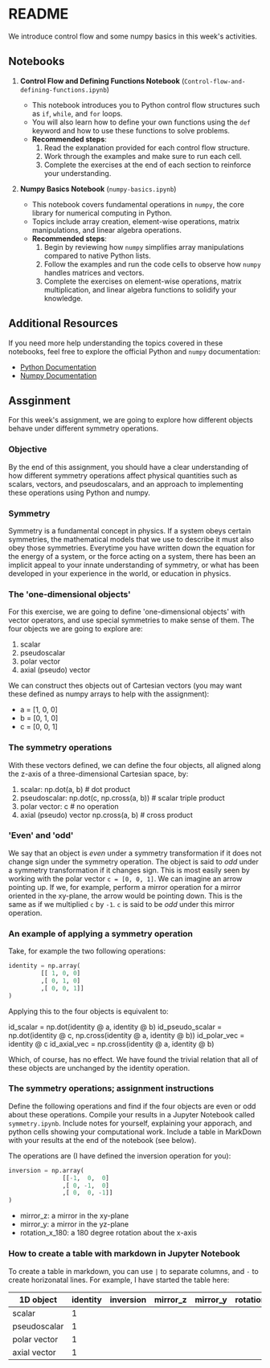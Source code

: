 # README

We introduce control flow and some numpy basics in this week's activities.

## Notebooks

1. **Control Flow and Defining Functions Notebook** (`Control-flow-and-defining-functions.ipynb`)
    - This notebook introduces you to Python control flow structures such as `if`, `while`, and `for` loops.
    - You will also learn how to define your own functions using the `def` keyword and how to use these functions to solve problems.
    - **Recommended steps**:
        1. Read the explanation provided for each control flow structure.
        2. Work through the examples and make sure to run each cell.
        3. Complete the exercises at the end of each section to reinforce your understanding.

2. **Numpy Basics Notebook** (`numpy-basics.ipynb`)
    - This notebook covers fundamental operations in `numpy`, the core library for numerical computing in Python.
    - Topics include array creation, element-wise operations, matrix manipulations, and linear algebra operations.
    - **Recommended steps**:
        1. Begin by reviewing how `numpy` simplifies array manipulations compared to native Python lists.
        2. Follow the examples and run the code cells to observe how `numpy` handles matrices and vectors.
        3. Complete the exercises on element-wise operations, matrix multiplication, and linear algebra functions to solidify your knowledge.

## Additional Resources

If you need more help understanding the topics covered in these notebooks, feel free to explore the official Python and `numpy` documentation:
- [Python Documentation](https://docs.python.org/3/)
- [Numpy Documentation](https://numpy.org/doc/)

## Assginment

For this week's assignment, we are going to explore how different objects behave under different symmetry operations.

### Objective
By the end of this assignment, you should have a clear understanding of how different symmetry operations affect physical quantities such as scalars, vectors, and pseudoscalars, and an approach to  implementing these operations using Python and numpy.

### Symmetry

Symmetry is a fundamental concept in physics. If a system obeys certain symmetries, the mathematical models that we use to describe it must also obey those symmetries. Everytime you have written down the equation for the energy of a system, or the force acting on a system, there has been an implicit appeal to your innate understanding of symmetry, or what has been developed in your experience in the world, or education in physics.


### The 'one-dimensional objects'

For this exercise, we are going to define 'one-dimensional objects' with vector operators, and use special symmetries to make sense of them. The four objects we are going to explore are:

1. scalar
2. pseudoscalar
3. polar vector
4. axial (pseudo) vector

We can construct thes objects out of Cartesian vectors (you may want these defined as numpy arrays to help with the assignment):

- a = [1, 0, 0]
- b = [0, 1, 0]
- c = [0, 0, 1]


### The symmetry operations

With these vectors defined, we can define the four objects, all aligned along the z-axis of a three-dimensional Cartesian space, by:

1. scalar: np.dot(a, b) # dot product
2. pseudoscalar: np.dot(c, np.cross(a, b)) # scalar triple product
3. polar vector: c # no operation
4. axial (pseudo) vector np.cross(a, b) # cross product

### 'Even' and 'odd'

We say that an object is *even* under a symmetry transformation if it does not change sign under the symmetry operation. The object is said to *odd* under a symmetry transformation if it changes sign. This is most easily seen by working with the polar vector `c = [0, 0, 1]`. We can imagine an arrow pointing up. If we, for example, perform a mirror operation for a mirror oriented in the xy-plane, the arrow would be pointing down. This is the same as if we multiplied `c` by `-1`. `c` is said to be *odd* under this mirror operation.

### An example of applying a symmetry operation

Take, for example the two following operations:

```python
identity = np.array(
         [[ 1, 0, 0]
         ,[ 0, 1, 0]
         ,[ 0, 0, 1]]
)
```

Applying this to the four objects is equivalent to:

id_scalar = np.dot(identity @ a, identity @ b)
id_pseudo_scalar = np.dot(identity @ c, np.cross(identity @ a, identity @ b))
id_polar_vec = identity @ c
id_axial_vec = np.cross(identity @ a, identity @ b)

Which, of course, has no effect. We have found the trivial relation that all of these objects are unchanged by the identity operation.

### The symmetry operations; assignment instructions

Define the following operations and find if the four objects are even or odd about these operations. Compile your results in a Jupyter Notebook called `symmetry.ipynb`. Include notes for yourself, explaining your apporach, and python cells showing your computational work. Include a table in MarkDown with your results at the end of the notebook (see below).

The operations are (I have defined the inversion operation for you):

```python
inversion = np.array(
               [[-1,  0,  0]
               ,[ 0, -1,  0]
               ,[ 0,  0, -1]]
)
```
- mirror_z: a mirror in the xy-plane
- mirror_y: a mirror in the yz-plane
- rotation_x_180: a 180 degree rotation about the x-axis


### How to create a table with markdown in Jupyter Notebook

To create a table in markdown, you can use `|` to separate columns, and `-` to create horizonatal lines. For example, I have started the table here:

| 1D object    | identity | inversion | mirror_z | mirror_y | rotation_x_180 |
|--------------|----------|-----------|----------|----------|----------------|
| scalar       | 1        |           |          |          |                |
| pseudoscalar | 1        |           |          |          |                |
| polar vector | 1        |           |          |          |                |
| axial vector | 1        |           |          |          |                |

